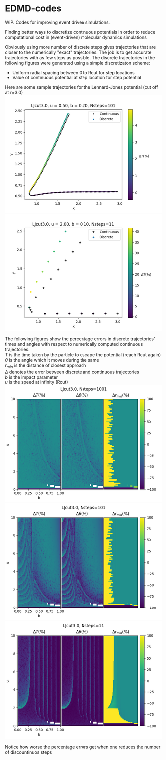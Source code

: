 # EDMD-codes
WIP. Codes for improving event driven simulations.  
  
Finding better ways to discretize continuous potentials in order to reduce computational cost in (event-driven) molecular dynamics simulations  
  
Obviously using more number of discrete steps gives trajectories that are closer to the numerically "exact" trajectories. The job is to get accurate trajectories with as few steps as possible. The discrete trajectories in the following figures were generated using a simple discretizaton scheme:  
* Uniform radial spacing between 0 to Rcut for step locations
* Value of continuous potential at step location for step potential
  
Here are some sample trajectories for the Lennard-Jones potential (cut off at r=3.0)  
![traj_Nsteps_101](https://github.com/anbarsode/EDMD-codes/blob/9596d1c4b43cf8a2ffed69eb8c3785c39ded736d/traj_Nsteps_101.png)
![traj_Nsteps_11](https://github.com/anbarsode/EDMD-codes/blob/9596d1c4b43cf8a2ffed69eb8c3785c39ded736d/traj_Nsteps_11.png)

The following figures show the percentage errors in discrete trajectories' times and angles with respect to numerically computed continuous trajectories.  
$T$ is the time taken by the particle to escape the potential (reach Rcut again)  
$\theta$ is the angle which it moves during the same  
$r_{min}$ is the distance of closest approach  
$\Delta$ denotes the error between discrete and continuous trajectories  
$b$ is the impact parameter  
$u$ is the speed at infinity (Rcut)  
![epd_LJ_Nsteps_1001](https://github.com/anbarsode/EDMD-codes/blob/6c910732b88c10441df52ac87b5e6b1c5a445d2f/epd_LJ_Nsteps_1001.png)
![epd_LJ_Nsteps_101](https://github.com/anbarsode/EDMD-codes/blob/6c910732b88c10441df52ac87b5e6b1c5a445d2f/epd_LJ_Nsteps_101.png)
![epd_LJ_Nsteps_11](https://github.com/anbarsode/EDMD-codes/blob/6c910732b88c10441df52ac87b5e6b1c5a445d2f/epd_LJ_Nsteps_11.png)
  
Notice how worse the percentage errors get when one reduces the number of discountinuos steps  
